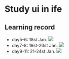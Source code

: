 # Study ui in ife


## Learning record
- day5-6: 18st Jan.
![](https://i.loli.net/2019/01/20/5c4432a1ca445.png)
- day7-8: 19st-20st Jan.
![](https://i.loli.net/2019/01/20/5c4431be6b73f.png)
- day9-11: 21-24st Jan.
![](day9-11/day9-11.gif)

